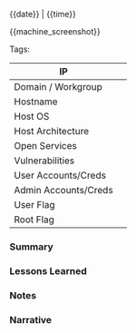 {{date}} | {{time}}

{{machine_screenshot}}

Tags:



| IP                   |     |
| -------------------- | --- |
| Domain / Workgroup   |     |
| Hostname             |     |
| Host OS              |     |
| Host Architecture    |     |
| Open Services        |     |
| Vulnerabilities      |     |
| User Accounts/Creds  |     |
| Admin Accounts/Creds |     |
| User Flag            |     |
| Root Flag            |     |

### Summary



### Lessons Learned



### Notes



### Narrative



